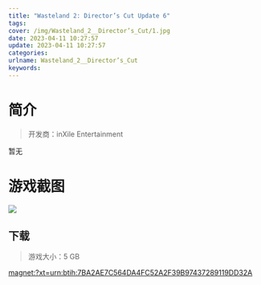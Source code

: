 ```yaml
---
title: "Wasteland 2: Director’s Cut Update 6"
tags: 
cover: /img/Wasteland_2__Director’s_Cut/1.jpg
date: 2023-04-11 10:27:57
update: 2023-04-11 10:27:57
categories: 
urlname: Wasteland_2__Director’s_Cut
keywords: 
---
```

# 简介

> 开发商：inXile Entertainment

暂无

# 游戏截图

![](/img/Wasteland_2__Director’s_Cut/2.jpg)


## 下载

> 游戏大小：5 GB

[magnet:?xt=urn:btih:7BA2AE7C564DA4FC52A2F39B97437289119DD32A](magnet:?xt=urn:btih:7BA2AE7C564DA4FC52A2F39B97437289119DD32A)